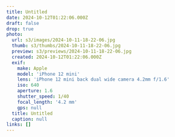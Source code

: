 ```yaml
---
title: Untitled
date: 2024-10-12T01:22:06.000Z
draft: false
drop: true
photo:
  url: s3/images/2024-10-11-18-22-06.jpg
  thumb: s3/thumbs/2024-10-11-18-22-06.jpg
  preview: s3/previews/2024-10-11-18-22-06.jpg
  created: 2024-10-12T01:22:06.000Z
  exif:
    make: Apple
    model: 'iPhone 12 mini'
    lens: 'iPhone 12 mini back dual wide camera 4.2mm f/1.6'
    iso: 640
    aperture: 1.6
    shutter_speed: 1/40
    focal_length: '4.2 mm'
    gps: null
  title: Untitled
  caption: null
links: []
---
```

